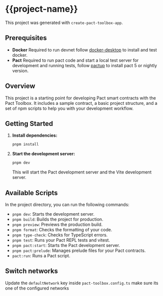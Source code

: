 # {{project-name}}

This project was generated with `create-pact-toolbox-app`.

## Prerequisites

- **Docker** Required to run devnet follow [docker-desktop](https://docs.docker.com/desktop/) to install and test docker.
- **Pact** Required to run pact code and start a local test server for development and running tests, follow [pactup](https://github.com/kadena-community/pactup) to install pact 5 or nightly version.

## Overview

This project is a starting point for developing Pact smart contracts with the Pact Toolbox. It includes a sample contract, a basic project structure, and a set of npm scripts to help you with your development workflow.

## Getting Started

1. **Install dependencies:**

   ```bash
   pnpm install
   ```

2. **Start the development server:**

   ```bash
   pnpm dev
   ```

   This will start the Pact development server and the Vite development server.

## Available Scripts

In the project directory, you can run the following commands:

- `pnpm dev`: Starts the development server.
- `pnpm build`: Builds the project for production.
- `pnpm preview`: Previews the production build.
- `pnpm format`: Checks the formatting of your code.
- `pnpm type-check`: Checks for TypeScript errors.
- `pnpm test`: Runs your Pact REPL tests and vitest.
- `pnpm pact:start`: Starts the Pact development server.
- `pnpm pact:prelude`: Manages prelude files for your Pact contracts.
- `pact:run`: Runs a Pact script.

## Switch networks

Update the `defaultNetwork` key inside `pact-toolbox.config.ts` make sure its one of the configured networks
